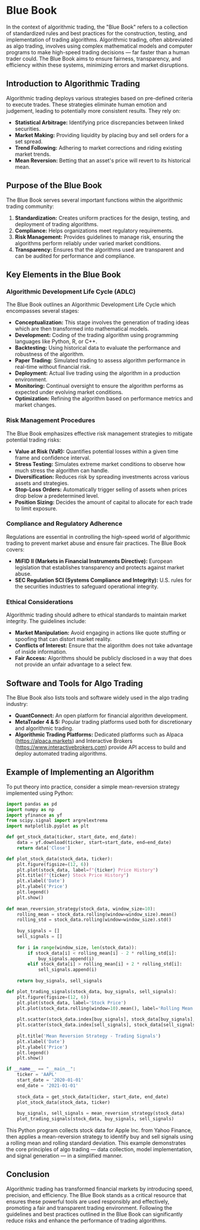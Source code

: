 # Blue Book

In the context of algorithmic trading, the "Blue Book" refers to a collection of standardized rules and best practices for the construction, testing, and implementation of trading algorithms. Algorithmic trading, often abbreviated as algo trading, involves using complex mathematical models and computer programs to make high-speed trading decisions — far faster than a human trader could. The Blue Book aims to ensure fairness, transparency, and efficiency within these systems, minimizing errors and market disruptions.

## Introduction to Algorithmic Trading

Algorithmic trading deploys various strategies based on pre-defined criteria to execute trades. These strategies eliminate human emotion and judgement, leading to potentially more consistent results. They rely on:

- **Statistical Arbitrage:** Identifying price discrepancies between linked securities.
- **Market Making:** Providing liquidity by placing buy and sell orders for a set spread.
- **Trend Following:** Adhering to market corrections and riding existing market trends.
- **Mean Reversion:** Betting that an asset's price will revert to its historical mean.

## Purpose of the Blue Book

The Blue Book serves several important functions within the algorithmic trading community:

1. **Standardization:** Creates uniform practices for the design, testing, and deployment of trading algorithms.
2. **Compliance:** Helps organizations meet regulatory requirements.
3. **Risk Management:** Provides guidelines to manage risk, ensuring the algorithms perform reliably under varied market conditions.
4. **Transparency:** Ensures that the algorithms used are transparent and can be audited for performance and compliance.

## Key Elements in the Blue Book

### Algorithmic Development Life Cycle (ADLC)

The Blue Book outlines an Algorithmic Development Life Cycle which encompasses several stages:

- **Conceptualization:** This stage involves the generation of trading ideas which are then transformed into mathematical models.
- **Development:** Coding of the trading algorithm using programming languages like Python, R, or C++.
- **Backtesting:** Using historical data to evaluate the performance and robustness of the algorithm.
- **Paper Trading:** Simulated trading to assess algorithm performance in real-time without financial risk.
- **Deployment:** Actual live trading using the algorithm in a production environment.
- **Monitoring:** Continual oversight to ensure the algorithm performs as expected under evolving market conditions.
- **Optimization:** Refining the algorithm based on performance metrics and market changes.

### Risk Management Procedures

The Blue Book emphasizes effective risk management strategies to mitigate potential trading risks:

- **Value at Risk (VaR):** Quantifies potential losses within a given time frame and confidence interval.
- **Stress Testing:** Simulates extreme market conditions to observe how much stress the algorithm can handle.
- **Diversification:** Reduces risk by spreading investments across various assets and strategies.
- **Stop-Loss Orders:** Automatically trigger selling of assets when prices drop below a predetermined level.
- **Position Sizing:** Decides the amount of capital to allocate for each trade to limit exposure.

### Compliance and Regulatory Adherence

Regulations are essential in controlling the high-speed world of algorithmic trading to prevent market abuse and ensure fair practices. The Blue Book covers:

- **MiFID II (Markets in Financial Instruments Directive):** European legislation that establishes transparency and protects against market abuse.
- **SEC Regulation SCI (Systems Compliance and Integrity):** U.S. rules for the securities industries to safeguard operational integrity.

### Ethical Considerations

Algorithmic trading should adhere to ethical standards to maintain market integrity. The guidelines include:

- **Market Manipulation:** Avoid engaging in actions like quote stuffing or spoofing that can distort market reality.
- **Conflicts of Interest:** Ensure that the algorithm does not take advantage of inside information.
- **Fair Access:** Algorithms should be publicly disclosed in a way that does not provide an unfair advantage to a select few.

## Software and Tools for Algo Trading

The Blue Book also lists tools and software widely used in the algo trading industry:

- **QuantConnect:** An open platform for financial algorithm development.
- **MetaTrader 4 & 5:** Popular trading platforms used both for discretionary and algorithmic trading.
- **Algorithmic Trading Platforms:** Dedicated platforms such as Alpaca (https://alpaca.markets) and Interactive Brokers (https://www.interactivebrokers.com) provide API access to build and deploy automated trading algorithms.

## Example of Implementing an Algorithm

To put theory into practice, consider a simple mean-reversion strategy implemented using Python:

```python
import pandas as pd
import numpy as np
import yfinance as yf
from scipy.signal import argrelextrema
import matplotlib.pyplot as plt

def get_stock_data(ticker, start_date, end_date):
    data = yf.download(ticker, start=start_date, end=end_date)
    return data['Close']

def plot_stock_data(stock_data, ticker):
    plt.figure(figsize=(12, 6))
    plt.plot(stock_data, label=f"{ticker} Price History")
    plt.title(f"{ticker} Stock Price History")
    plt.xlabel('Date')
    plt.ylabel('Price')
    plt.legend()
    plt.show()
    
def mean_reversion_strategy(stock_data, window_size=10):
    rolling_mean = stock_data.rolling(window=window_size).mean()
    rolling_std = stock_data.rolling(window=window_size).std()
    
    buy_signals = []
    sell_signals = []
    
    for i in range(window_size, len(stock_data)):
        if stock_data[i] < rolling_mean[i] - 2 * rolling_std[i]:
            buy_signals.append(i)
        elif stock_data[i] > rolling_mean[i] + 2 * rolling_std[i]:
            sell_signals.append(i)
    
    return buy_signals, sell_signals

def plot_trading_signals(stock_data, buy_signals, sell_signals):
    plt.figure(figsize=(12, 6))
    plt.plot(stock_data, label='Stock Price')
    plt.plot(stock_data.rolling(window=10).mean(), label='Rolling Mean', linestyle='--')
    
    plt.scatter(stock_data.index[buy_signals], stock_data[buy_signals], marker='^', color='g', label='Buy Signal', alpha=1)
    plt.scatter(stock_data.index[sell_signals], stock_data[sell_signals], marker='v', color='r', label='Sell Signal', alpha=1)
    
    plt.title('Mean Reversion Strategy - Trading Signals')
    plt.xlabel('Date')
    plt.ylabel('Price')
    plt.legend()
    plt.show()

if __name__ == "__main__":
    ticker = 'AAPL'
    start_date = '2020-01-01'
    end_date = '2021-01-01'
    
    stock_data = get_stock_data(ticker, start_date, end_date)
    plot_stock_data(stock_data, ticker)
    
    buy_signals, sell_signals = mean_reversion_strategy(stock_data)
    plot_trading_signals(stock_data, buy_signals, sell_signals)
```

This Python program collects stock data for Apple Inc. from Yahoo Finance, then applies a mean-reversion strategy to identify buy and sell signals using a rolling mean and rolling standard deviation. This example demonstrates the core principles of algo trading — data collection, model implementation, and signal generation — in a simplified manner.

## Conclusion

Algorithmic trading has transformed financial markets by introducing speed, precision, and efficiency. The Blue Book stands as a critical resource that ensures these powerful tools are used responsibly and effectively, promoting a fair and transparent trading environment. Following the guidelines and best practices outlined in the Blue Book can significantly reduce risks and enhance the performance of trading algorithms.